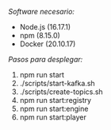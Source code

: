 *Software necesario:*

- Node.js (16.17.1)
- npm (8.15.0)
- Docker (20.10.17)

*Pasos para desplegar:*

1. npm run start
2. ./scripts/start-kafka.sh
3. ./scripts/create-topics.sh
3. npm run start:registry
4. npm run start:engine
5. npm run start:player